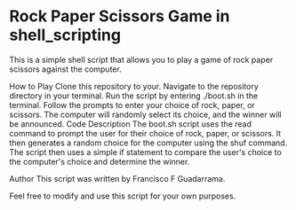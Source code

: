 # Rock Paper Scissors Game in shell_scripting
This is a simple shell script that allows you to play a game of rock paper scissors against the computer.

How to Play
Clone this repository to your.
Navigate to the repository directory in your terminal.
Run the script by entering ./boot.sh in the terminal.
Follow the prompts to enter your choice of rock, paper, or scissors.
The computer will randomly select its choice, and the winner will be announced.
Code Description
The boot.sh script uses the read command to prompt the user for their choice of rock, paper, or scissors. It then generates a random choice for the computer using the shuf command. The script then uses a simple if statement to compare the user's choice to the computer's choice and determine the winner.

Author
This script was written by Francisco F Guadarrama.

Feel free to modify and use this script for your own purposes. 

